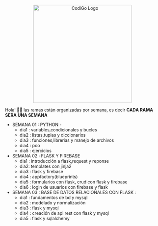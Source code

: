 <p align="center">
  <a href="https://www.tecsup.edu.pe/desarrolloweb/" target="blank"><img src="https://www.tecsup.edu.pe/desarrolloweb/img/logo-cod.svg" width="320" alt="CodiGo Logo" /></a>
</p>

Hola! 👋🏻 las ramas están organizadas por semana, es decir **CADA RAMA SERA UNA SEMANA**

<ul>
  <li>SEMANA 01 : PYTHON  -
      <ul>
        <li>dia1 : variables,condicionales y bucles</li>
        <li>dia2 : listas,tuplas y diccionarios</li>
        <li>dia3 : funciones,librerias y manejo de archivos</li>
        <li>dia4 : poo</li>
        <li>dia5 : ejercicios</li>
      </ul>
  </li>
  <li>SEMANA 02 : FLASK Y FIREBASE
      <ul>
        <li>dia1 : introducción a flask,request y reponse</li>
        <li>dia2:  templates con jinja2</li>
        <li>dia3 : flask y firebase</li>
        <li>dia4 : appfactory(blueprints)</li>
        <li>dia5 : formularios con flask, crud con flask y firebase</li>
        <li>dia6 : login de usuarios con firebase y flask</li>
      </ul>
  </li>
  <li>SEMANA 03 : BASE DE DATOS RELACIONALES CON FLASK : 
      <ul>
        <li>dia1 : fundamentos de bd y mysql</li>
        <li>dia2 : modelado y normalización</li>
        <li>dia3 : flask y mysql</li>
        <li>dia4 : creación de api rest con flask y mysql</li>
        <li>dia5 : flask y sqlalchemy</li>
      </ul>
  </li>
</ul>


